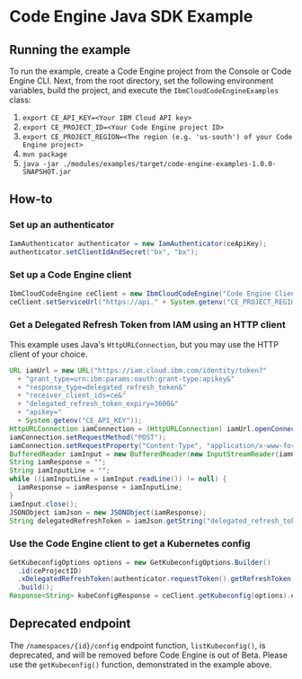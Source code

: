 # Code Engine Java SDK Example

## Running the example

To run the example, create a Code Engine project from the Console or Code Engine CLI. Next, from the root directory, set the following environment variables, build the project, and execute the `IbmCloudCodeEngineExamples` class:
1. `export CE_API_KEY=<Your IBM Cloud API key>`
2. `export CE_PROJECT_ID=<Your Code Engine project ID>`
3. `export CE_PROJECT_REGION=<The region (e.g. 'us-south') of your Code Engine project>`
4. `mvn package`
5. `java -jar ./modules/examples/target/code-engine-examples-1.0.0-SNAPSHOT.jar`

## How-to

### Set up an authenticator
```java
IamAuthenticator authenticator = new IamAuthenticator(ceApiKey);
authenticator.setClientIdAndSecret("bx", "bx");
```

### Set up a Code Engine client
```java
IbmCloudCodeEngine ceClient = new IbmCloudCodeEngine("Code Engine Client", authenticator);
ceClient.setServiceUrl("https://api." + System.getenv("CE_PROJECT_REGION") + ".codeengine.cloud.ibm.com/api/v1");
```

### Get a Delegated Refresh Token from IAM using an HTTP client
This example uses Java's `HttpURLConnection`, but you may use the HTTP client of your choice.
```java
URL iamUrl = new URL("https://iam.cloud.ibm.com/identity/token?"
  + "grant_type=urn:ibm:params:oauth:grant-type:apikey&"
  + "response_type=delegated_refresh_token&"
  + "receiver_client_ids=ce&"
  + "delegated_refresh_token_expiry=3600&"
  + "apikey="
  + System.getenv("CE_API_KEY"));
HttpURLConnection iamConnection = (HttpURLConnection) iamUrl.openConnection();
iamConnection.setRequestMethod("POST");
iamConnection.setRequestProperty("Content-Type", "application/x-www-form-urlencoded");
BufferedReader iamInput = new BufferedReader(new InputStreamReader(iamConnection.getInputStream()));
String iamResponse = "";
String iamInputLine = "";
while ((iamInputLine = iamInput.readLine()) != null) {
  iamResponse = iamResponse + iamInputLine;
}
iamInput.close();
JSONObject iamJson = new JSONObject(iamResponse);
String delegatedRefreshToken = iamJson.getString("delegated_refresh_token");
```

### Use the Code Engine client to get a Kubernetes config
```java
GetKubeconfigOptions options = new GetKubeconfigOptions.Builder()
  .id(ceProjectID)
  .xDelegatedRefreshToken(authenticator.requestToken().getRefreshToken())
  .build();
Response<String> kubeConfigResponse = ceClient.getKubeconfig(options).execute();
```

## Deprecated endpoint
The `/namespaces/{id}/config` endpoint function, `listKubeconfig()`, is deprecated, and will be removed before Code Engine is out of Beta. Please use the `getKubeconfig()` function, demonstrated in the example above.